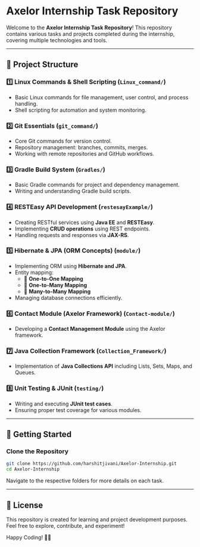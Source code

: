 # Axelor Internship Task Repository

Welcome to the **Axelor Internship Task Repository**! This repository contains various tasks and projects completed during the internship, covering multiple technologies and tools.

---

## 📌 Project Structure  

### **1️⃣ Linux Commands & Shell Scripting** (`Linux_command/`)
- Basic Linux commands for file management, user control, and process handling.  
- Shell scripting for automation and system monitoring.  

### **2️⃣ Git Essentials** (`git_command/`)
- Core Git commands for version control.  
- Repository management: branches, commits, merges.  
- Working with remote repositories and GitHub workflows.  

### **3️⃣ Gradle Build System** (`Gradles/`)
- Basic Gradle commands for project and dependency management.  
- Writing and understanding Gradle build scripts.  

### **4️⃣ RESTEasy API Development** (`restesayExample/`)
- Creating RESTful services using **Java EE** and **RESTEasy**.  
- Implementing **CRUD operations** using REST endpoints.  
- Handling requests and responses via **JAX-RS**.  

### **5️⃣ Hibernate & JPA (ORM Concepts)** (`module/`)
- Implementing ORM using **Hibernate and JPA**.  
- Entity mapping:  
  - 🔹 **One-to-One Mapping**  
  - 🔹 **One-to-Many Mapping**  
  - 🔹 **Many-to-Many Mapping**  
- Managing database connections efficiently.  

### **6️⃣ Contact Module (Axelor Framework)** (`Contact-module/`)
- Developing a **Contact Management Module** using the Axelor framework.  

### **7️⃣ Java Collection Framework** (`Collection_Framework/`)
- Implementation of **Java Collections API** including Lists, Sets, Maps, and Queues.  

### **8️⃣ Unit Testing & JUnit** (`testing/`)
- Writing and executing **JUnit test cases**.  
- Ensuring proper test coverage for various modules.  

---

## 🚀 Getting Started  

### **Clone the Repository**  
```bash
git clone https://github.com/harshitjivani/Axelor-Internship.git
cd Axelor-Internship
```
Navigate to the respective folders for more details on each task.  

---

## 📝 License  
This repository is created for learning and project development purposes. Feel free to explore, contribute, and experiment!  

Happy Coding! 🎯✨

